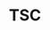 ---
templateKey: committee-page
seo:
  description: Magma, open-source mobile core network solution  
  image: /img/og-image.jpg
  title: TSC
  twitterUsername: "@magmacommunity"  
  url: "https://www.magmacore.org/committee/tsc"
title: TSC
subTitle: 'he Technical Steering Committee (TSC) is responsible for coordinating the technical direction of the project.'
members:
  - company: Facebook	Software 
    title: Engineer		
    name: Hunter Gatewood, Chair
    description: >
      Connecting the world to a faster internet through open-source, cloud-native solutions.
    github: https://github.com/hcgatewood
    linkedin: https://www.linkedin.com/in/hcgatewood/
    picture: /img/committee/tsc/Hunter-Gatewood.jpeg
  - company: Facebook	Software 
    title: Engineer		
    name: Marie Bremner
    picture: /img/committee/tsc/Marie-Bremner.jpeg
  - company: Facebook	Software 
    title: Engineer		
    name: Pravin Shelar
    picture: /img/committee/tsc/Pravin-Shelar.jpeg
  - company: Open Air Interface	
    title: DevOps Expert	
    name: Raphael Defosseux 
    picture: /img/committee/tsc/Raphael-Defosseux.png
    description: >
      Raphaël graduated in 1996 from the École Supérieure d’Électricité with a Masters degree in Electronics and Signal Processing. He started his career as a Hardware designer for different companies in France and the USA. He was introduced to 3G Wireless world by designing Viterbi/Turbo Decoder accelerators. He has been working in Software Development for more than 10 years both in corporate and startup environments fulfilling many roles ranging from customer requirement gathering, specification, coding, testing, formal releases and maintenance tasks. He strongly believes that code quality and proper work methodology are key to success, even for a personal SW project. Raphaël is the Continuous Integration and Work Methodology expert at the OSA.	
    twitter: https://twitter.com/RDefosseux
    linkedin: https://fr.linkedin.com/in/raphaeldefosseux/en-en
    github: https://github.com/rdefosse
  - company: Facebook
    title: Software Engineer - Magma
    name: Scott Moeller
    picture: /img/committee/tsc/Scott-Moeller.png
    description: >
      Scott Moeller is a software engineer on the Magma project. He comes to Magma after a five year stint at Alphabet's Project Loon, where he had various roles including management of the embedded platform software team and a tour of duty shoring up determinism and automating explainability of the Software Defined Network solver.  Prior to Project Loon he was employee eight at OneWeb satellite, a low earth orbit constellation satellite project - where he authored software to model system engineering and business capabilities and support engineering trade-offs.	
    linkedin: https://www.linkedin.com/in/scott-moeller
    github: https://github.com/electronjoe
---